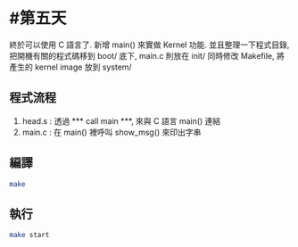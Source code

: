 #第五天
===

終於可以使用 C 語言了. 新增 main() 來實做 Kernel 功能.
並且整理一下程式目錄, 把開機有關的程式碼移到 boot/ 底下, main.c 則放在 init/
同時修改 Makefile, 將產生的 kernel image 放到 system/

## 程式流程

1. head.s : 透過 *** call main ***, 來與 C 語言 main() 連結
2. main.c : 在 main() 裡呼叫 show_msg() 來印出字串

## 編譯
```bash
make
```

## 執行
```bash
make start
```
